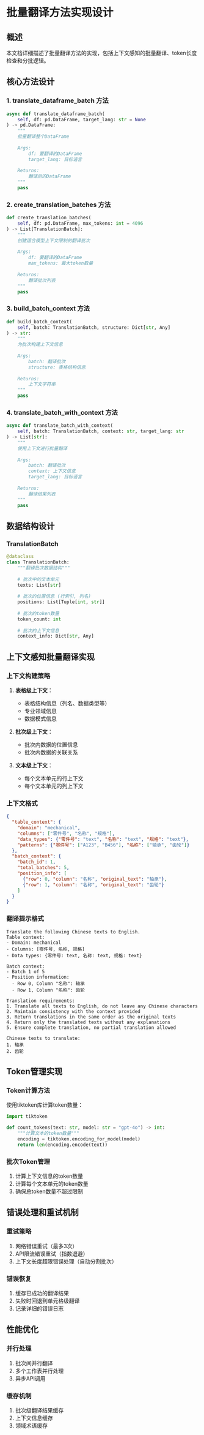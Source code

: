 # 批量翻译方法实现设计

## 概述

本文档详细描述了批量翻译方法的实现，包括上下文感知的批量翻译、token长度检查和分批逻辑。

## 核心方法设计

### 1. translate_dataframe_batch 方法

```python
async def translate_dataframe_batch(
    self, df: pd.DataFrame, target_lang: str = None
) -> pd.DataFrame:
    """
    批量翻译整个DataFrame
    
    Args:
        df: 要翻译的DataFrame
        target_lang: 目标语言
        
    Returns:
        翻译后的DataFrame
    """
    pass
```

### 2. create_translation_batches 方法

```python
def create_translation_batches(
    self, df: pd.DataFrame, max_tokens: int = 4096
) -> List[TranslationBatch]:
    """
    创建适合模型上下文限制的翻译批次
    
    Args:
        df: 要翻译的DataFrame
        max_tokens: 最大token数量
        
    Returns:
        翻译批次列表
    """
    pass
```

### 3. build_batch_context 方法

```python
def build_batch_context(
    self, batch: TranslationBatch, structure: Dict[str, Any]
) -> str:
    """
    为批次构建上下文信息
    
    Args:
        batch: 翻译批次
        structure: 表格结构信息
        
    Returns:
        上下文字符串
    """
    pass
```

### 4. translate_batch_with_context 方法

```python
async def translate_batch_with_context(
    self, batch: TranslationBatch, context: str, target_lang: str
) -> List[str]:
    """
    使用上下文进行批量翻译
    
    Args:
        batch: 翻译批次
        context: 上下文信息
        target_lang: 目标语言
        
    Returns:
        翻译结果列表
    """
    pass
```

## 数据结构设计

### TranslationBatch

```python
@dataclass
class TranslationBatch:
    """翻译批次数据结构"""
    
    # 批次中的文本单元
    texts: List[str]
    
    # 批次的位置信息 (行索引, 列名)
    positions: List[Tuple[int, str]]
    
    # 批次的token数量
    token_count: int
    
    # 批次的上下文信息
    context_info: Dict[str, Any]
```

## 上下文感知批量翻译实现

### 上下文构建策略

1. **表格级上下文**：
   - 表格结构信息（列名、数据类型等）
   - 专业领域信息
   - 数据模式信息

2. **批次级上下文**：
   - 批次内数据的位置信息
   - 批次内数据的关联关系

3. **文本级上下文**：
   - 每个文本单元的行上下文
   - 每个文本单元的列上下文

### 上下文格式

```json
{
  "table_context": {
    "domain": "mechanical",
    "columns": ["零件号", "名称", "规格"],
    "data_types": {"零件号": "text", "名称": "text", "规格": "text"},
    "patterns": {"零件号": ["A123", "B456"], "名称": ["轴承", "齿轮"]}
  },
  "batch_context": {
    "batch_id": 1,
    "total_batches": 5,
    "position_info": [
      {"row": 0, "column": "名称", "original_text": "轴承"},
      {"row": 1, "column": "名称", "original_text": "齿轮"}
    ]
  }
}
```

### 翻译提示格式

```
Translate the following Chinese texts to English. 
Table context:
- Domain: mechanical
- Columns: [零件号, 名称, 规格]
- Data types: {零件号: text, 名称: text, 规格: text}

Batch context:
- Batch 1 of 5
- Position information:
  - Row 0, Column "名称": 轴承
  - Row 1, Column "名称": 齿轮

Translation requirements:
1. Translate all texts to English, do not leave any Chinese characters
2. Maintain consistency with the context provided
3. Return translations in the same order as the original texts
4. Return only the translated texts without any explanations
5. Ensure complete translation, no partial translation allowed

Chinese texts to translate:
1. 轴承
2. 齿轮
```

## Token管理实现

### Token计算方法

使用tiktoken库计算token数量：

```python
import tiktoken

def count_tokens(text: str, model: str = "gpt-4o") -> int:
    """计算文本的token数量"""
    encoding = tiktoken.encoding_for_model(model)
    return len(encoding.encode(text))
```

### 批次Token管理

1. 计算上下文信息的token数量
2. 计算每个文本单元的token数量
3. 确保总token数量不超过限制

## 错误处理和重试机制

### 重试策略

1. 网络错误重试（最多3次）
2. API限流错误重试（指数退避）
3. 上下文长度超限错误处理（自动分割批次）

### 错误恢复

1. 缓存已成功的翻译结果
2. 失败时回退到单元格级翻译
3. 记录详细的错误日志

## 性能优化

### 并行处理

1. 批次间并行翻译
2. 多个工作表并行处理
3. 异步API调用

### 缓存机制

1. 批次级翻译结果缓存
2. 上下文信息缓存
3. 领域术语缓存